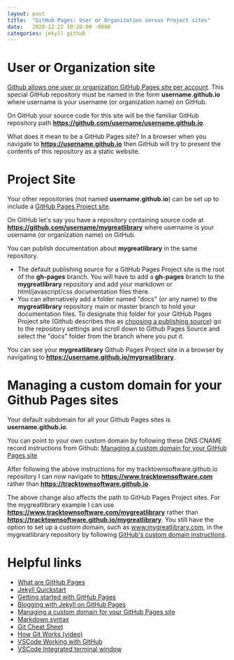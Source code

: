 ```yaml
---
layout: post
title:  "GitHub Pages: User or Organization versus Project sites"
date:   2020-12-22 10:20:00 -0800
categories: jekyll github
---
```


# User or Organization site

[Github allows one user or organization GitHub Pages site per account](https://docs.github.com/en/free-pro-team@latest/github/working-with-github-pages/about-github-pages#types-of-github-pages-sites). This special GitHub repository must be named in the form **username.github.io** where username is your username (or organization name) on GitHub.

On GitHub your source code for this site will be the familiar GitHub repository path **https://github.com/username/username.github.io**.

What does it mean to be a GitHub Pages site? In a browser when you navigate to **https://username.github.io** then GitHub will try to present the contents of this repository as a static website.

# Project Site

Your other repositories (not named **username.github.io**) can be set up to include a [GitHub Pages Project site](https://docs.github.com/en/free-pro-team@latest/github/working-with-github-pages/about-github-pages#types-of-github-pages-sites).

On GitHub let's say you have a repository containing source code at **https://github.com/username/mygreatlibrary** where username is your username (or organization name) on GitHub.

You can publish documentation about **mygreatlibrary** in the same repository.
- The default publishing source for a GitHub Pages Project site is the root of the **gh-pages** branch. You will have to add a **gh-pages** branch to the **mygreatlibrary** repository and add your markdown or html/javascript/css documentation files there.
- You can alternatively add a folder named "docs" (or any name) to the **mygreatlibrary** repository main or master branch to hold your documentation files. To designate this folder for your GitHub Pages Project site (Github describes this as [choosing a publishing source](https://docs.github.com/en/free-pro-team@latest/github/working-with-github-pages/configuring-a-publishing-source-for-your-github-pages-site#choosing-a-publishing-source)) go to the repository settings and scroll down to Github Pages Source and select the "docs" folder from the branch where you put it.

You can see your **mygreatlibrary** Github Pages Project site in a browser by navigating to **https://username.github.io/mygreatlibrary**.

# Managing a custom domain for your Github Pages sites

Your default subdomain for all your Github Pages sites is **username.github.io**.

You can point to your own custom domain by following these DNS CNAME record instructions from Github: [Managing a custom domain for your GitHub Pages site](https://docs.github.com/en/free-pro-team@latest/github/working-with-github-pages/managing-a-custom-domain-for-your-github-pages-site)

After following the above instructions for my tracktownsoftware.github.io repository I can now navigate to **https://www.tracktownsoftware.com** rather than **https://tracktownsoftware.github.io**.

The above change also affects the path to GitHub Pages Project sites. For the mygreatlibrary example I can use **https://www.tracktownsoftware.com/mygreatlibrary** rather than **https://tracktownsoftware.github.io/mygreatlibrary**. You still have the option to set up a custom domain, such as www.mygreatlibrary.com, in the mygreatlibrary repository by following [GitHub's custom domain instructions](https://docs.github.com/en/free-pro-team@latest/github/working-with-github-pages/managing-a-custom-domain-for-your-github-pages-site).

# Helpful links
- [What are GitHub Pages](https://pages.github.com/)
- [Jekyll Quickstart](https://jekyllrb.com/docs/)
- [Getting started with GitHub Pages](https://docs.github.com/en/free-pro-team@latest/github/working-with-github-pages/getting-started-with-github-pages)
- [Blogging with Jekyll on GitHub Pages](https://docs.github.com/en/free-pro-team@latest/github/working-with-github-pages/setting-up-a-github-pages-site-with-jekyll)
- [Managing a custom domain for your GitHub Pages site](https://docs.github.com/en/free-pro-team@latest/github/working-with-github-pages/managing-a-custom-domain-for-your-github-pages-site)
- [Markdown syntax](https://www.markdownguide.org/basic-syntax/)
- [Git Cheat Sheet](https://education.github.com/git-cheat-sheet-education.pdf)
- [How Git Works (video)](https://www.pluralsight.com/courses/how-git-works)
- [VSCode Working with GitHub](https://code.visualstudio.com/docs/editor/github)
- [VSCode Integrated terminal window](https://code.visualstudio.com/docs/editor/integrated-terminal)
